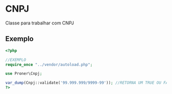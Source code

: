 # CNPJ
Classe para trabalhar com CNPJ

## Exemplo
```php
<?php

//EXEMPLO
require_once "../vendor/autoload.php";

use Proner\Cnpj;

var_dump(Cnpj::validate('99.999.999/9999-99')); //RETORNA UM TRUE OU FALSE
?>
